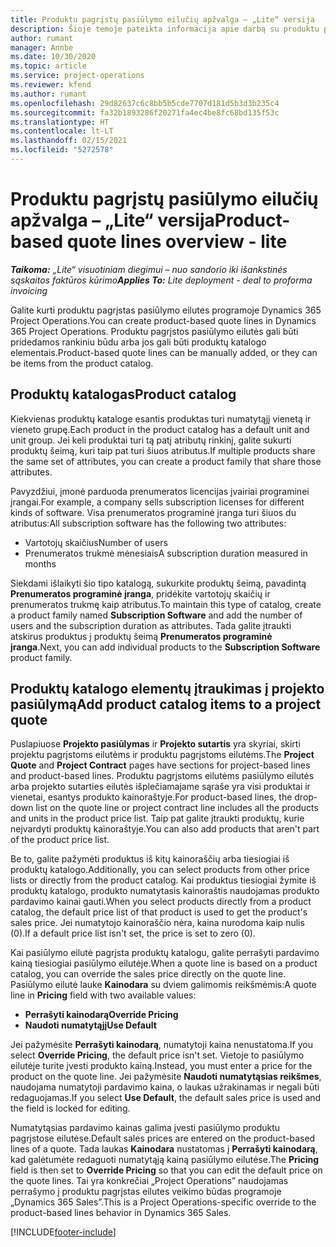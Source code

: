 ```yaml
---
title: Produktu pagrįstų pasiūlymo eilučių apžvalga – „Lite“ versija
description: Šioje temoje pateikta informacija apie darbą su produktu pagrįstomis pasiūlymo eilutėmis.
author: rumant
manager: Annbe
ms.date: 10/30/2020
ms.topic: article
ms.service: project-operations
ms.reviewer: kfend
ms.author: rumant
ms.openlocfilehash: 29d82637c6c8bb5b5cde7707d181d5b3d3b235c4
ms.sourcegitcommit: fa32b1893286f20271fa4ec4be8fc68bd135f53c
ms.translationtype: HT
ms.contentlocale: lt-LT
ms.lasthandoff: 02/15/2021
ms.locfileid: "5272578"
---
```

# <a name="product-based-quote-lines-overview---lite"></a><span data-ttu-id="d653c-103">Produktu pagrįstų pasiūlymo eilučių apžvalga – „Lite“ versija</span><span class="sxs-lookup"><span data-stu-id="d653c-103">Product-based quote lines overview - lite</span></span>

<span data-ttu-id="d653c-104">_**Taikoma:** „Lite“ visuotiniam diegimui – nuo sandorio iki išankstinės sąskaitos faktūros kūrimo_</span><span class="sxs-lookup"><span data-stu-id="d653c-104">_**Applies To:** Lite deployment - deal to proforma invoicing_</span></span>

<span data-ttu-id="d653c-105">Galite kurti produktu pagrįstas pasiūlymo eilutes programoje Dynamics 365 Project Operations.</span><span class="sxs-lookup"><span data-stu-id="d653c-105">You can create product-based quote lines in Dynamics 365 Project Operations.</span></span> <span data-ttu-id="d653c-106">Produktu pagrįstos pasiūlymo eilutės gali būti pridedamos rankiniu būdu arba jos gali būti produktų katalogo elementais.</span><span class="sxs-lookup"><span data-stu-id="d653c-106">Product-based quote lines can be manually added, or they can be items from the product catalog.</span></span>

## <a name="product-catalog"></a><span data-ttu-id="d653c-107">Produktų katalogas</span><span class="sxs-lookup"><span data-stu-id="d653c-107">Product catalog</span></span>

<span data-ttu-id="d653c-108">Kiekvienas produktų kataloge esantis produktas turi numatytąjį vienetą ir vieneto grupę.</span><span class="sxs-lookup"><span data-stu-id="d653c-108">Each product in the product catalog has a default unit and unit group.</span></span> <span data-ttu-id="d653c-109">Jei keli produktai turi tą patį atributų rinkinį, galite sukurti produktų šeimą, kuri taip pat turi šiuos atributus.</span><span class="sxs-lookup"><span data-stu-id="d653c-109">If multiple products share the same set of attributes, you can create a product family that share those attributes.</span></span> 

<span data-ttu-id="d653c-110">Pavyzdžiui, įmonė parduoda prenumeratos licencijas įvairiai programinei įrangai.</span><span class="sxs-lookup"><span data-stu-id="d653c-110">For example, a company sells subscription licenses for different kinds of software.</span></span> <span data-ttu-id="d653c-111">Visa prenumeratos programinė įranga turi šiuos du atributus:</span><span class="sxs-lookup"><span data-stu-id="d653c-111">All subscription software has the following two attributes:</span></span>

- <span data-ttu-id="d653c-112">Vartotojų skaičius</span><span class="sxs-lookup"><span data-stu-id="d653c-112">Number of users</span></span>
- <span data-ttu-id="d653c-113">Prenumeratos trukmė mėnesiais</span><span class="sxs-lookup"><span data-stu-id="d653c-113">A subscription duration measured in months</span></span>

<span data-ttu-id="d653c-114">Siekdami išlaikyti šio tipo katalogą, sukurkite produktų šeimą, pavadintą **Prenumeratos programinė įranga**, pridėkite vartotojų skaičių ir prenumeratos trukmę kaip atributus.</span><span class="sxs-lookup"><span data-stu-id="d653c-114">To maintain this type of catalog, create a product family named **Subscription Software** and add the number of users and the subscription duration as attributes.</span></span> <span data-ttu-id="d653c-115">Tada galite įtraukti atskirus produktus į produktų šeimą **Prenumeratos programinė įranga**.</span><span class="sxs-lookup"><span data-stu-id="d653c-115">Next, you can add individual products to the **Subscription Software** product family.</span></span>

## <a name="add-product-catalog-items-to-a-project-quote"></a><span data-ttu-id="d653c-116">Produktų katalogo elementų įtraukimas į projekto pasiūlymą</span><span class="sxs-lookup"><span data-stu-id="d653c-116">Add product catalog items to a project quote</span></span>

<span data-ttu-id="d653c-117">Puslapiuose **Projekto pasiūlymas** ir **Projekto sutartis** yra skyriai, skirti projektu pagrįstoms eilutėms ir produktu pagrįstoms eilutėms.</span><span class="sxs-lookup"><span data-stu-id="d653c-117">The **Project Quote** and **Project Contract** pages have sections for project-based lines and product-based lines.</span></span> <span data-ttu-id="d653c-118">Produktu pagrįstoms eilutėms pasiūlymo eilutės arba projekto sutarties eilutės išplečiamajame sąraše yra visi produktai ir vienetai, esantys produkto kainoraštyje.</span><span class="sxs-lookup"><span data-stu-id="d653c-118">For product-based lines, the drop-down list on the quote line or project contract line includes all the products and units in the product price list.</span></span> <span data-ttu-id="d653c-119">Taip pat galite įtraukti produktų, kurie neįvardyti produktų kainoraštyje.</span><span class="sxs-lookup"><span data-stu-id="d653c-119">You can also add products that aren't part of the product price list.</span></span>

<span data-ttu-id="d653c-120">Be to, galite pažymėti produktus iš kitų kainoraščių arba tiesiogiai iš produktų katalogo.</span><span class="sxs-lookup"><span data-stu-id="d653c-120">Additionally, you can select products from other price lists or directly from the product catalog.</span></span> <span data-ttu-id="d653c-121">Kai produktus tiesiogiai žymite iš produktų katalogo, produkto numatytasis kainoraštis naudojamas produkto pardavimo kainai gauti.</span><span class="sxs-lookup"><span data-stu-id="d653c-121">When you select products directly from a product catalog, the default price list of that product is used to get the product's sales price.</span></span> <span data-ttu-id="d653c-122">Jei numatytojo kainoraščio nėra, kaina nurodoma kaip nulis (0).</span><span class="sxs-lookup"><span data-stu-id="d653c-122">If a default price list isn't set, the price is set to zero (0).</span></span>

<span data-ttu-id="d653c-123">Kai pasiūlymo eilutė pagrįsta produktų katalogu, galite perrašyti pardavimo kainą tiesiogiai pasiūlymo eilutėje.</span><span class="sxs-lookup"><span data-stu-id="d653c-123">When a quote line is based on a product catalog, you can override the sales price directly on the quote line.</span></span> <span data-ttu-id="d653c-124">Pasiūlymo eilutė lauke **Kainodara** su dviem galimomis reikšmėmis:</span><span class="sxs-lookup"><span data-stu-id="d653c-124">A quote line in **Pricing** field with two available values:</span></span>

- <span data-ttu-id="d653c-125">**Perrašyti kainodarą**</span><span class="sxs-lookup"><span data-stu-id="d653c-125">**Override Pricing**</span></span>
- <span data-ttu-id="d653c-126">**Naudoti numatytąjį**</span><span class="sxs-lookup"><span data-stu-id="d653c-126">**Use Default**</span></span>

<span data-ttu-id="d653c-127">Jei pažymėsite **Perrašyti kainodarą**, numatytoji kaina nenustatoma.</span><span class="sxs-lookup"><span data-stu-id="d653c-127">If you select **Override Pricing**, the default price isn't set.</span></span> <span data-ttu-id="d653c-128">Vietoje to pasiūlymo eilutėje turite įvesti produkto kainą.</span><span class="sxs-lookup"><span data-stu-id="d653c-128">Instead, you must enter a price for the product on the quote line.</span></span> <span data-ttu-id="d653c-129">Jei pažymėsite **Naudoti numatytąsias reikšmes**, naudojama numatytoji pardavimo kaina, o laukas užrakinamas ir negali būti redaguojamas.</span><span class="sxs-lookup"><span data-stu-id="d653c-129">If you select **Use Default**, the default sales price is used and the field is locked for editing.</span></span>

<span data-ttu-id="d653c-130">Numatytąsias pardavimo kainas galima įvesti pasiūlymo produktu pagrįstose eilutėse.</span><span class="sxs-lookup"><span data-stu-id="d653c-130">Default sales prices are entered on the product-based lines of a quote.</span></span> <span data-ttu-id="d653c-131">Tada laukas **Kainodara** nustatomas į **Perrašyti kainodarą**, kad galėtumėte redaguoti numatytąją kainą pasiūlymo eilutėse.</span><span class="sxs-lookup"><span data-stu-id="d653c-131">The **Pricing** field is then set to **Override Pricing** so that you can edit the default price on the quote lines.</span></span> <span data-ttu-id="d653c-132">Tai yra konkrečiai „Project Operations” naudojamas perrašymo į produktu pagrįstas eilutes veikimo būdas programoje „Dynamics 365 Sales”.</span><span class="sxs-lookup"><span data-stu-id="d653c-132">This is a Project Operations-specific override to the product-based lines behavior in Dynamics 365 Sales.</span></span>


[!INCLUDE[footer-include](../../includes/footer-banner.md)]